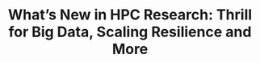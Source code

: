 ---
#Title of Linked Article
title: "What’s New in HPC Research: Thrill for Big Data, Scaling Resilience and More"

#A very (very!) short excerpt of your article.  No more than one sentence, optimally less than 10 words.
excerpt: "Highlight of the geoQuery data platform by HPCWire."

#URL of the article you're linking to:
link: https://www.hpcwire.com/2018/11/19/whats-new-in-hpc-research-thrill-for-big-data-scaling-resilience-and-more/

#Summary image - shows up on searches
header:
  teaser: /assets/images/newsImages/papers_stack_shutterstock-675x380.jpg

#Should be one or more of Vibrancy, Sustainability, and Security.
categories: Vibrancy

#Tags.  Spaces delimit new tags. To see all current tags, type "/tags/" on the live website URL.
tags: machine-learning big-data computational-geography satellite-imagery policy-report

#Type of Article (news, journal, or report)
artType: news

#Don't edit:
entryType: news
---